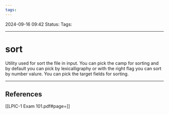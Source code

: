 ```yaml
---
tags:
---
```


2024-09-16 09:42
Status:
Tags:
___
# sort

Utility used for sort the file in input.
You can pick the camp for sorting and by default you can pick by lexicalligraphy or with the right flag you can sort by number valure.
You can pick the target fields for sorting.



___
## References
[[LPIC-1 Exam 101.pdf#page=]]